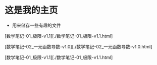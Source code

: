 # 这是我的主页
* 用来储存一些有趣的文件

[数学笔记-01_极限-v1.1][./数学笔记-01_极限-v1.1.html]

[数学笔记-02_一元函数导数-v1.0][./数学笔记-02_一元函数导数-v1.0.html]

[数学笔记-01_极限-v1.1][./数学笔记-01_极限-v1.1.html]
